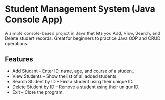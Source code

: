 # Student Management System (Java Console App)

A simple console-based project in Java that lets you Add, View, Search, and Delete student records. Great for beginners to practice Java OOP and CRUD operations.

##  Features

- Add Student – Enter ID, name, age, and course of a student.
- View Students – Show the list of all added students.
- Search Student by ID – Find a student using their unique ID.
- Delete Student by ID – Remove a student using their unique ID.
- Exit – Close the program.


